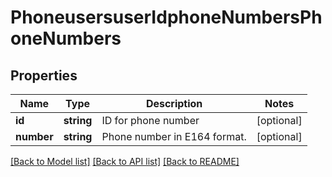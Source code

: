 # PhoneusersuserIdphoneNumbersPhoneNumbers

## Properties
Name | Type | Description | Notes
------------ | ------------- | ------------- | -------------
**id** | **string** | ID for phone number | [optional] 
**number** | **string** | Phone number in E164 format. | [optional] 

[[Back to Model list]](../README.md#documentation-for-models) [[Back to API list]](../README.md#documentation-for-api-endpoints) [[Back to README]](../README.md)


